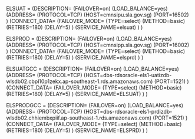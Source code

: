 ELSUAT =
  (DESCRIPTION=
    (FAILOVER=on)
    (LOAD_BALANCE=yes)
    (ADDRESS=
      (PROTOCOL=TCP)
      (HOST=cmnsipu.sla.gov.sg)
      (PORT=16502)
    )
    (CONNECT_DATA=
      (FAILOVER_MODE=
        (TYPE=select)
        (METHOD=basic)
        (RETRIES=180)
        (DELAY=5)
      )
      (SERVICE_NAME=elsuat)
    )
  )

ELSPROD =
  (DESCRIPTION=
    (FAILOVER=on)
    (LOAD_BALANCE=yes)
    (ADDRESS=
      (PROTOCOL=TCP)
      (HOST=cmnsipp.sla.gov.sg)
      (PORT=16002)
    )
    (CONNECT_DATA=
      (FAILOVER_MODE=
        (TYPE=select)
        (METHOD=basic)
        (RETRIES=180)
        (DELAY=5)
      )
      (SERVICE_NAME=elsprd)
    )
  )

ELSUATGCC =
  (DESCRIPTION=
    (FAILOVER=on)
    (LOAD_BALANCE=yes)
    (ADDRESS=
      (PROTOCOL=TCP)
      (HOST=dbs-rdsoracle-els1-uatizdb-wlsdb02.cbpl10p1zekx.ap-southeast-1.rds.amazonaws.com)
      (PORT=1521)
    )
    (CONNECT_DATA=
      (FAILOVER_MODE=
        (TYPE=select)
        (METHOD=basic)
        (RETRIES=180)
        (DELAY=5)
      )
      (SERVICE_NAME=ELSUAT)
    )
  )

ELSPRODGCC =
  (DESCRIPTION=
    (FAILOVER=on)
    (LOAD_BALANCE=yes)
    (ADDRESS=
      (PROTOCOL=TCP)
      (HOST=dbs-rdsoracle-els1-prdizdb-wlsdb02.chhiembxpiif.ap-southeast-1.rds.amazonaws.com)
      (PORT=1521)
    )
    (CONNECT_DATA=
      (FAILOVER_MODE=
        (TYPE=select)
        (METHOD=basic)
        (RETRIES=180)
        (DELAY=5)
      )
      (SERVICE_NAME=ELSPRD)
    )
  )
